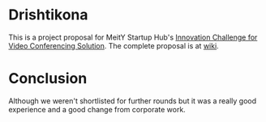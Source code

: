 # Drishtikona
This is a project proposal for MeitY Startup Hub's [Innovation Challenge for Video Conferencing Solution](https://app.thebizplanner.com/public/application/inc/5e92ec1269e3401cd7bc6db7). The complete proposal is at [wiki](https://github.com/Shivani2020X/drishtikona.wiki).

# Conclusion
Although we weren't shortlisted for further rounds but it was a really good experience and a good change from corporate work.
